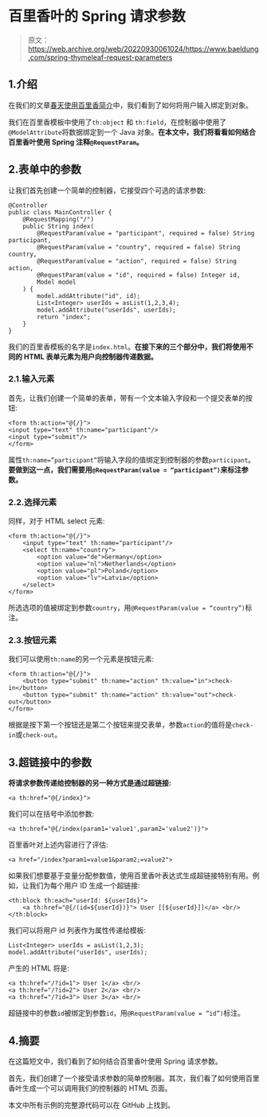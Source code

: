 # 百里香叶的 Spring 请求参数

> 原文：<https://web.archive.org/web/20220930061024/https://www.baeldung.com/spring-thymeleaf-request-parameters>

## 1.介绍

在我们的文章[春天使用百里香简介](/web/20220728105348/https://www.baeldung.com/thymeleaf-in-spring-mvc)中，我们看到了如何将用户输入绑定到对象。

我们在百里香模板中使用了`th:object` 和 `th:field`，在控制器中使用了`@ModelAttribute`将数据绑定到一个 Java 对象。**在本文中，我们将看看如何结合百里香叶使用 Spring 注释`@RequestParam`。**

## 2.表单中的参数

让我们首先创建一个简单的控制器，它接受四个可选的请求参数:

```
@Controller
public class MainController {
    @RequestMapping("/")
    public String index(
        @RequestParam(value = "participant", required = false) String participant,
        @RequestParam(value = "country", required = false) String country,
        @RequestParam(value = "action", required = false) String action,
        @RequestParam(value = "id", required = false) Integer id,
        Model model
    ) {
        model.addAttribute("id", id);
        List<Integer> userIds = asList(1,2,3,4);
        model.addAttribute("userIds", userIds);
        return "index";
    }
}
```

我们的百里香模板的名字是`index.html`。**在接下来的三个部分中，我们将使用不同的 HTML 表单元素为用户向控制器传递数据。**

### 2.1.输入元素

首先，让我们创建一个简单的表单，带有一个文本输入字段和一个提交表单的按钮:

```
<form th:action="@{/}">
<input type="text" th:name="participant"/> 
<input type="submit"/> 
</form>
```

属性`th:name=”participant”`将输入字段的值绑定到控制器的参数`participant`。**要做到这一点，我们需要用`@RequestParam(value = “participant”)`来标注参数。**

### 2.2.选择元素

同样，对于 HTML select 元素:

```
<form th:action="@{/}">
    <input type="text" th:name="participant"/>
    <select th:name="country">
        <option value="de">Germany</option>
        <option value="nl">Netherlands</option>
        <option value="pl">Poland</option>
        <option value="lv">Latvia</option>
    </select>
</form>
```

所选选项的值被绑定到参数`country`，用`@RequestParam(value = “country”)`标注。

### 2.3.按钮元素

我们可以使用`th:name`的另一个元素是按钮元素:

```
<form th:action="@{/}">
    <button type="submit" th:name="action" th:value="in">check-in</button>
    <button type="submit" th:name="action" th:value="out">check-out</button>
</form>
```

根据是按下第一个按钮还是第二个按钮来提交表单，参数`action`的值将是`check-in`或`check-out`。

## 3.超链接中的参数

**将请求参数传递给控制器的另一种方式是通过超链接:**

```
<a th:href="@{/index}">
```

我们可以在括号中添加参数:

```
<a th:href="@{/index(param1='value1',param2='value2')}"> 
```

百里香叶对上述内容进行了评估:

```
<a href="/index?param1=value1&param2;=value2">
```

如果我们想要基于变量分配参数值，使用百里香叶表达式生成超链接特别有用。例如，让我们为每个用户 ID 生成一个超链接:

```
<th:block th:each="userId: ${userIds}">
    <a th:href="@{/(id=${userId})}"> User [[${userId}]]</a> <br/>
</th:block>
```

我们可以将用户 id 列表作为属性传递给模板:

```
List<Integer> userIds = asList(1,2,3);
model.addAttribute("userIds", userIds);
```

产生的 HTML 将是:

```
<a th:href="/?id=1"> User 1</a> <br/>
<a th:href="/?id=2"> User 2</a> <br/>
<a th:href="/?id=3"> User 3</a> <br/> 
```

超链接中的参数`id`被绑定到参数`id`，用`@RequestParam(value = “id”)`标注。

## 4.摘要

在这篇短文中，我们看到了如何结合百里香叶使用 Spring 请求参数。

首先，我们创建了一个接受请求参数的简单控制器。其次，我们看了如何使用百里香叶生成一个可以调用我们的控制器的 HTML 页面。

本文中所有示例的完整源代码可以在 GitHub 上找到。